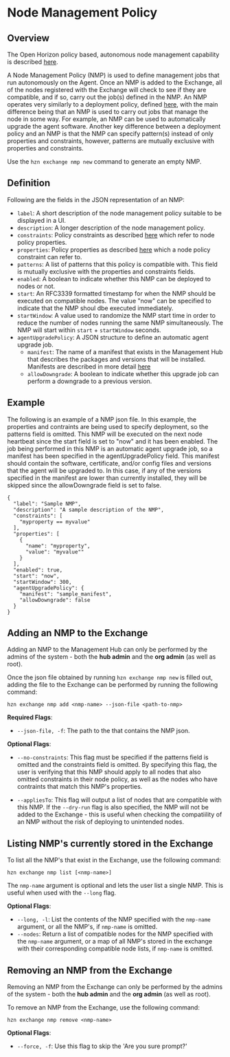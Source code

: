 # Node Management Policy

## Overview
The Open Horizon policy based, autonomous node management capability is described [here](./node_management.md). 

A Node Management Policy (NMP) is used to define management jobs that run autonomously on the Agent. Once an NMP is added to the Exchange, all of the nodes registered with the Exchange will check to see if they are compatible, and if so, carry out the job(s) defined in the NMP. An NMP operates very similarly to a deployment policy, defined [here](./deployment_policy.md), with the main difference being that an NMP is used to carry out jobs that manage the node in some way. For example, an NMP can be used to automatically upgrade the agent software. Another key difference between a deployment policy and an NMP is that the NMP can specify pattern(s) instead of only properties and constraints, however, patterns are mutually exclusive with properties and constraints.

Use the `hzn exchange nmp new` command to generate an empty NMP. 

## Definition
Following are the fields in the JSON representation of an NMP:

* `label`: A short description of the node management policy suitable to be displayed in a UI.
* `description`: A longer description of the node management policy.
* `constraints`: Policy constraints as described [here](./properties_and_constraints.md) which refer to node policy properties.
* `properties`: Policy properties as described [here](./properties_and_constraints.md) which a node policy constraint can refer to.
* `patterns`: A list of patterns that this policy is compatible with. This field is mutually exclusive with the properties and constraints fields.
* `enabled`: A boolean to indicate whether this NMP can be deployed to nodes or not.
* `start`: An RFC3339 formatted timestamp for when the NMP should be executed on compatible nodes. The value "now" can be specified to indicate that the NMP shoul dbe executed immediately.
* `startWindow`: A value used to randomize the NMP start time in order to reduce the number of nodes running the same NMP simultaneously. The NMP will start within `start` + `startWindow` seconds.
* `agentUpgradePolicy`: A JSON structure to define an automatic agent upgrade job.
    * `manifest`: The name of a manifest that exists in the Management Hub that describes the packages and versions that will be installed. Manifests are described in more detail [here](./agentfile_manifest.md)
    * `allowDowngrade`: A boolean to indicate whether this upgrade job can perform a downgrade to a previous version.

## Example

The following is an example of a NMP json file. In this example, the properties and contraints are being used to specify deployment, so the patterns field is omitted. This NMP will be executed on the next node heartbeat since the start field is set to "now" and it has been enabled. The job being performed in this NMP is an automatic agent upgrade job, so a manifest has been specified in the agentUpgradePolicy field. This manifest should contain the software, certificate, and/or config files and versions that the agent will be upgraded to. In this case, if any of the versions specified in the manifest are lower than currently installed, they will be skipped since the allowDowngrade field is set to false.
```
{
  "label": "Sample NMP",
  "description": "A sample description of the NMP",
  "constraints": [
    "myproperty == myvalue"
  ],
  "properties": [
    {
      "name": "myproperty",
      "value": "myvalue""
    }
  ],
  "enabled": true,
  "start": "now",
  "startWindow": 300,
  "agentUpgradePolicy": {
    "manifest": "sample_manifest",
    "allowDowngrade": false
  }
}
```

## Adding an NMP to the Exchange
Adding an NMP to the Management Hub can only be performed by the admins of the system - both the **hub admin** and the **org admin** (as well as root).

Once the json file obtained by running `hzn exchange nmp new` is filled out, adding the file to the Exchange can be performed by running the following command:

```
hzn exchange nmp add <nmp-name> --json-file <path-to-nmp>
```

**Required Flags**:  

 * `--json-file, -f`: The path to the that contains the NMP json.

**Optional Flags**:

* `--no-constraints`: This flag must be specified if the patterns field is omitted and the constraints field is omitted. By specifying this flag, the user is verifying that this NMP should apply to all nodes that also omitted constraints in their node policy, as well as the nodes who have contraints that match this NMP's properties.

* `--appliesTo`: This flag will output a list of nodes that are compatible with this NMP. If the `--dry-run` flag is also specified, the NMP will not be added to the Exchange - this is useful when checking the compatiility of an NMP without the risk of deploying to unintended nodes.

## Listing NMP's currently stored in the Exchange
To list all the NMP's that exist in the Exchange, use the following command:
```
hzn exchange nmp list [<nmp-name>]
```

The `nmp-name` argument is optional and lets the user list a single NMP. This is useful when used with the `--long` flag.

**Optional Flags**:  

* `--long, -l`: List the contents of the NMP specified with the `nmp-name` argument, or all the NMP's, if `nmp-name` is omitted.
* `--nodes`: Return a list of compatible nodes for the NMP specified with the `nmp-name` argument, or a map of all NMP's stored in the exchange with their corresponding compatible node lists, if `nmp-name` is omitted.

## Removing an NMP from the Exchange
Removing an NMP from the Exchange can only be performed by the admins of the system - both the **hub admin** and the **org admin** (as well as root).

To remove an NMP from the Exchange, use the following command:
```
hzn exchange nmp remove <nmp-name>
```

**Optional Flags**:  
 * `--force, -f`: Use this flag to skip the 'Are you sure prompt?'